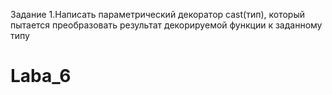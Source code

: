 Задание 1.Написать параметрический декоратор cast(тип), который пытается преобразовать результат декорируемой функции к заданному типу

# Laba_6
